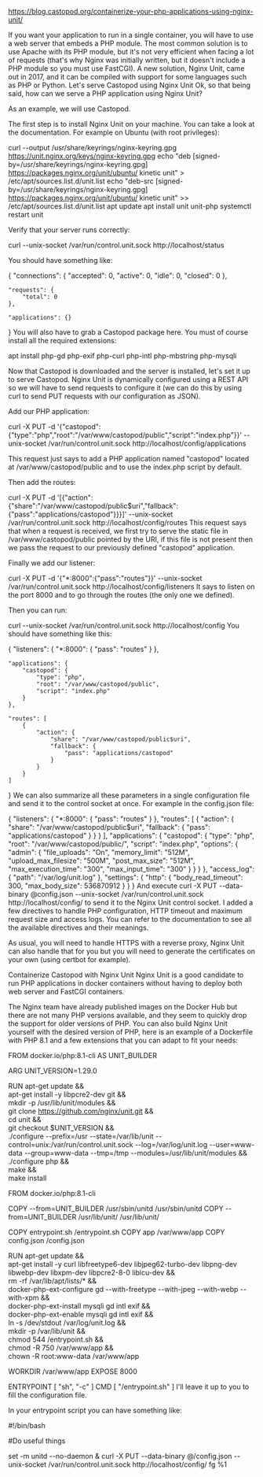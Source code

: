 https://blog.castopod.org/containerize-your-php-applications-using-nginx-unit/

If you want your application to run in a single container, you will have to use a web server that embeds a PHP module. The most common solution is to use Apache with its PHP module, but it's not very efficient when facing a lot of requests (that's why Nginx was initially written, but it doesn't include a PHP module so you must use FastCGI). A new solution, Nginx Unit, came out in 2017, and it can be compiled with support for some languages such as PHP or Python.
Let's serve Castopod using Nginx Unit
Ok, so that being said, how can we serve a PHP application using Nginx Unit?

As an example, we will use Castopod.

The first step is to install Nginx Unit on your machine. You can take a look at the documentation. For example on Ubuntu (with root privileges):

curl --output /usr/share/keyrings/nginx-keyring.gpg https://unit.nginx.org/keys/nginx-keyring.gpg
echo "deb [signed-by=/usr/share/keyrings/nginx-keyring.gpg] https://packages.nginx.org/unit/ubuntu/ kinetic unit" > /etc/apt/sources.list.d/unit.list
echo "deb-src [signed-by=/usr/share/keyrings/nginx-keyring.gpg] https://packages.nginx.org/unit/ubuntu/ kinetic unit" >> /etc/apt/sources.list.d/unit.list
apt update
apt install unit unit-php
systemctl restart unit

Verify that your server runs correctly:

curl --unix-socket /var/run/control.unit.sock http://localhost/status

You should have something like:

{
	"connections": {
		"accepted": 0,
		"active": 0,
		"idle": 0,
		"closed": 0
	},

	"requests": {
		"total": 0
	},

	"applications": {}
}
You will also have to grab a Castopod package here. You must of course install all the required extensions:

apt install php-gd php-exif php-curl php-intl php-mbstring php-mysqli

Now that Castopod is downloaded and the server is installed, let's set it up to serve Castopod. Nginx Unit is dynamically configured using a REST API so we will have to send requests to configure it (we can do this by using curl to send PUT requests with our configuration as JSON).

Add our PHP application:

curl -X PUT -d '{"castopod":{"type":"php","root":"/var/www/castopod/public","script":"index.php"}}' --unix-socket /var/run/control.unit.sock http://localhost/config/applications

This request just says to add a PHP application named "castopod" located at /var/www/castopod/public and to use the index.php script by default.

Then add the routes:

curl -X PUT -d '[{"action":{"share":"/var/www/castopod/public$uri","fallback":{"pass":"applications/castopod"}}}]' --unix-socket /var/run/control.unit.sock http://localhost/config/routes
This request says that when a request is received, we first try to serve the static file in /var/www/castopod/public pointed by the URI, if this file is not present then we pass the request to our previously defined "castopod" application.

Finally we add our listener:

curl -X PUT -d '{"*:8000":{"pass":"routes"}}' --unix-socket /var/run/control.unit.sock http://localhost/config/listeners
It says to listen on the port 8000 and to go through the routes (the only one we defined).

Then you can run:

curl --unix-socket /var/run/control.unit.sock http://localhost/config
You should have something like this:

{
	"listeners": {
		"*:8000": {
			"pass": "routes"
		}
	},

	"applications": {
		"castopod": {
			"type": "php",
			"root": "/var/www/castopod/public",
			"script": "index.php"
		}
	},

	"routes": [
		{
			"action": {
				"share": "/var/www/castopod/public$uri",
				"fallback": {
					"pass": "applications/castopod"
				}
			}
		}
	]
}
We can also summarize all these parameters in a single configuration file and send it to the control socket at once. For example in the config.json file:

{
  "listeners": {
    "*:8000": {
      "pass": "routes"
    }
  },
  "routes": [
    {
      "action": {
        "share": "/var/www/castopod/public$uri",
        "fallback": {
          "pass": "applications/castopod"
        }
      }
    }
  ],
  "applications": {
    "castopod": {
      "type": "php",
      "root": "/var/www/castopod/public/",
      "script": "index.php",
      "options": {
        "admin": {
          "file_uploads": "On",
          "memory_limit": "512M",
          "upload_max_filesize": "500M",
          "post_max_size": "512M",
          "max_execution_time": "300",
          "max_input_time": "300"
        }
      }
    }
  },
  "access_log": {
    "path": "/var/log/unit.log"
  },
  "settings": {
    "http": {
      "body_read_timeout": 300,
      "max_body_size": 536870912
    }
  }
}
And execute curl -X PUT --data-binary @config.json --unix-socket /var/run/control.unit.sock http://localhost/config/ to send it to the Nginx Unit control socket. I added a few directives to handle PHP configuration, HTTP timeout and maximum request size and access logs. You can refer to the documentation to see all the available directives and their meanings.

As usual, you will need to handle HTTPS with a reverse proxy, Nginx Unit can also handle that for you but you will need to generate the certificates on your own (using certbot for example).

Containerize Castopod with Nginx Unit
Nginx Unit is a good candidate to run PHP applications in docker containers without having to deploy both web server and FastCGI containers.

The Nginx team have already published images on the Docker Hub but there are not many PHP versions available, and they seem to quickly drop the support for older versions of PHP. You can also build Nginx Unit yourself with the desired version of PHP, here is an example of a Dockerfile with PHP 8.1 and a few extensions that you can adapt to fit your needs:

FROM docker.io/php:8.1-cli AS UNIT_BUILDER

ARG UNIT_VERSION=1.29.0

RUN apt-get update && \
    apt-get install -y libpcre2-dev git && \
    mkdir -p /usr/lib/unit/modules && \
    git clone https://github.com/nginx/unit.git && \
    cd unit && \
    git checkout $UNIT_VERSION && \
    ./configure --prefix=/usr --state=/var/lib/unit --control=unix:/var/run/control.unit.sock --log=/var/log/unit.log --user=www-data --group=www-data --tmp=/tmp --modules=/usr/lib/unit/modules && \
    ./configure php && \
    make && \
    make install


FROM docker.io/php:8.1-cli

COPY --from=UNIT_BUILDER /usr/sbin/unitd /usr/sbin/unitd
COPY --from=UNIT_BUILDER /usr/lib/unit/ /usr/lib/unit/

COPY entrypoint.sh /entrypoint.sh
COPY app /var/www/app
COPY config.json /config.json

RUN apt-get update && \
    apt-get install -y curl libfreetype6-dev libjpeg62-turbo-dev libpng-dev libwebp-dev libxpm-dev libpcre2-8-0 libicu-dev && \
    rm -rf /var/lib/apt/lists/* && \
    docker-php-ext-configure gd --with-freetype --with-jpeg --with-webp --with-xpm && \
    docker-php-ext-install mysqli gd intl exif && \
    docker-php-ext-enable mysqli gd intl exif && \
    ln -s /dev/stdout /var/log/unit.log && \
    mkdir -p /var/lib/unit && \
    chmod 544 /entrypoint.sh && \
    chmod -R 750 /var/www/app && \
    chown -R root:www-data /var/www/app

WORKDIR /var/www/app
EXPOSE 8000

ENTRYPOINT [ "sh", "-c" ]
CMD [ "/entrypoint.sh" ]
I'll leave it up to you to fill the configuration file.

In your entrypoint script you can have something like:

#!/bin/bash

#Do useful things

set -m
unitd --no-daemon &
curl -X PUT --data-binary @/config.json --unix-socket /var/run/control.unit.sock http://localhost/config/
fg %1
